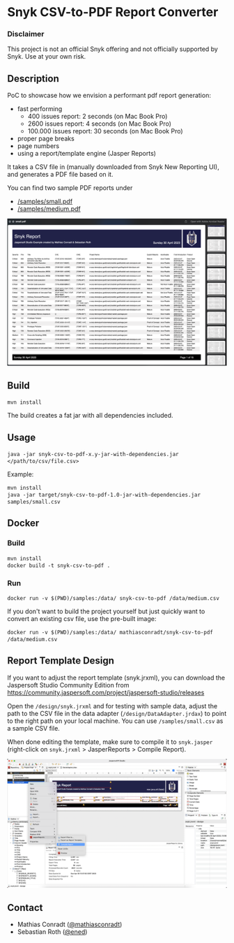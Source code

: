 # Snyk CSV-to-PDF Report Converter

### Disclaimer

This project is not an official Snyk offering and not officially supported by Snyk.
Use at your own risk.

## Description 

PoC to showcase how we envision a performant pdf report generation:
- fast performing 
  - 400 issues report: 2 seconds (on Mac Book Pro)
  - 2600 issues report: 4 seconds (on Mac Book Pro)
  - 100.000 issues report: 30 seconds (on Mac Book Pro)
- proper page breaks
- page numbers
- using a report/template engine (Jasper Reports)

It takes a CSV file in (manually downloaded from Snyk New Reporting UI), and generates a PDF file based on it.

You can find two sample PDF reports under
- [/samples/small.pdf](/samples/small.pdf)
- [/samples/medium.pdf](/samples/medium.pdf)


![sample pdf](docs/small-pdf.png "Sample PDF")

## Build
```
mvn install
```

The build creates a fat jar with all dependencies included.

## Usage
```
java -jar snyk-csv-to-pdf-x.y-jar-with-dependencies.jar </path/to/csv/file.csv>
```

Example:
```
mvn install
java -jar target/snyk-csv-to-pdf-1.0-jar-with-dependencies.jar samples/small.csv
```

## Docker

### Build
```
mvn install
docker build -t snyk-csv-to-pdf .
```

### Run
```
docker run -v $(PWD)/samples:/data/ snyk-csv-to-pdf /data/medium.csv
```

If you don't want to build the project yourself but just quickly want to convert an existing csv file, use the pre-built image:

```
docker run -v $(PWD)/samples:/data/ mathiasconradt/snyk-csv-to-pdf /data/medium.csv
```

## Report Template Design

If you want to adjust the report template (snyk.jrxml), you can download the Jaspersoft Studio Community Edition from https://community.jaspersoft.com/project/jaspersoft-studio/releases

Open the `/design/snyk.jrxml` and for testing with sample data, adjust the path to the CSV file in the data adapter (`/design/DataAdapter.jrdax`) to point to the right path on your local machine.
You can use `/samples/small.csv` as a sample CSV file.

When done editing the template, make sure to compile it to `snyk.jasper` (right-click on `snyk.jrxml` > JasperReports > Compile Report).

![compiling](docs/jasperstudio1.png "Compiling from .jrxml to .jasper")

## Contact

- Mathias Conradt ([@mathiasconradt](https://github.com/mathiasconradt))
- Sebastian Roth ([@ened](https://github.com/ened))
